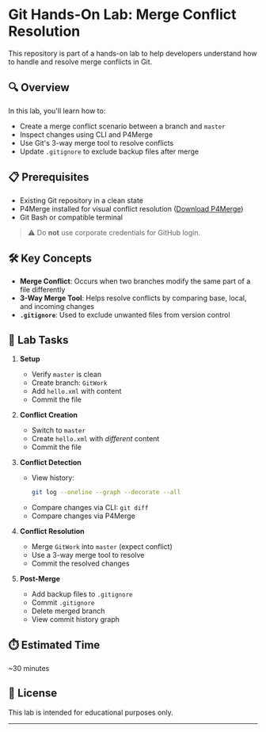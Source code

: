 # Git Hands-On Lab: Merge Conflict Resolution

This repository is part of a hands-on lab to help developers understand how to handle and resolve merge conflicts in Git.

## 🔍 Overview

In this lab, you'll learn how to:

- Create a merge conflict scenario between a branch and `master`
- Inspect changes using CLI and P4Merge
- Use Git's 3-way merge tool to resolve conflicts
- Update `.gitignore` to exclude backup files after merge

## 📋 Prerequisites

- Existing Git repository in a clean state
- P4Merge installed for visual conflict resolution ([Download P4Merge](https://www.perforce.com/downloads/visual-merge-tool))
- Git Bash or compatible terminal

> ⚠️ Do **not** use corporate credentials for GitHub login.

## 🛠️ Key Concepts

- **Merge Conflict**: Occurs when two branches modify the same part of a file differently
- **3-Way Merge Tool**: Helps resolve conflicts by comparing base, local, and incoming changes
- **`.gitignore`**: Used to exclude unwanted files from version control

## 🧪 Lab Tasks

1. **Setup**
   - Verify `master` is clean
   - Create branch: `GitWork`
   - Add `hello.xml` with content
   - Commit the file

2. **Conflict Creation**
   - Switch to `master`
   - Create `hello.xml` with *different* content
   - Commit the file

3. **Conflict Detection**
   - View history:  
     ```bash
     git log --oneline --graph --decorate --all
     ```
   - Compare changes via CLI: `git diff`
   - Compare changes via P4Merge

4. **Conflict Resolution**
   - Merge `GitWork` into `master` (expect conflict)
   - Use a 3-way merge tool to resolve
   - Commit the resolved changes

5. **Post-Merge**
   - Add backup files to `.gitignore`
   - Commit `.gitignore`
   - Delete merged branch
   - View commit history graph

## ⏱️ Estimated Time

~30 minutes

## 📄 License

This lab is intended for educational purposes only.

---

